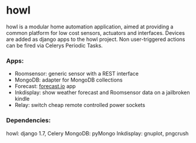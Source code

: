 # howl

howl is a modular home automation application, aimed at providing a common platform for low cost sensors, actuators and interfaces.
Devices are added as django apps to the howl project. Non user-triggered actions can be fired via Celerys Periodic Tasks.

### Apps:

* Roomsensor: generic sensor with a REST interface
* MongoDB: adapter for MongoDB collections
* Forecast: [forecast.io](http://www.forecast.io) app
* Inkdisplay: show weather forecast and Roomsensor data on a jailbroken kindle
* Relay: switch cheap remote controlled power sockets

### Dependencies:

howl: django 1.7, Celery
MongoDB: pyMongo
Inkdisplay: gnuplot, pngcrush

